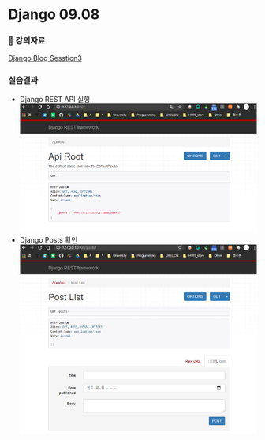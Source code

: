 # Django 09.08


### 📎 강의자료

[Django Blog Sesstion3](https://jun108059.github.io/django-blog/)

### 실습결과
- Django REST API 실행
  ![Django REST API 실행](./img/api(1).png)
- Django Posts 확인
  ![Django Posts 확인](./img/api(2).png)